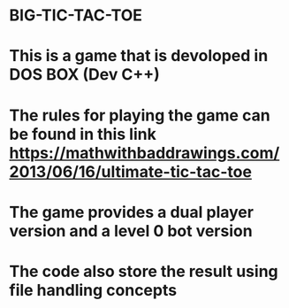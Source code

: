 # BIG-TIC-TAC-TOE
# This is a game that is devoloped in DOS BOX (Dev C++)
# The rules for playing the game can be found in this link https://mathwithbaddrawings.com/2013/06/16/ultimate-tic-tac-toe
# The game provides a dual player version and a level 0 bot version 
# The code also store the result using file handling concepts
# 
